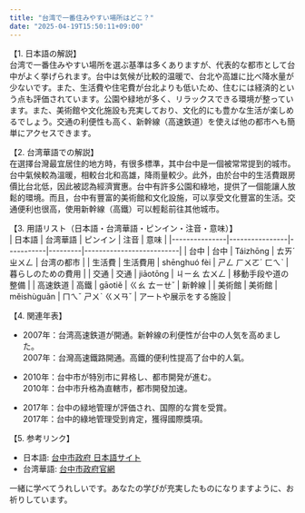 ```yaml
---
title: "台湾で一番住みやすい場所はどこ？"
date: "2025-04-19T15:50:11+09:00"
---
```


【1. 日本語の解説】  
台湾で一番住みやすい場所を選ぶ基準は多くありますが、代表的な都市として台中がよく挙げられます。台中は気候が比較的温暖で、台北や高雄に比べ降水量が少ないです。また、生活費や住宅費が台北よりも低いため、住むには経済的という点も評価されています。公園や緑地が多く、リラックスできる環境が整っています。また、美術館や文化施設も充実しており、文化的にも豊かな生活が楽しめるでしょう。交通の利便性も高く、新幹線（高速鉄道）を使えば他の都市へも簡単にアクセスできます。

【2. 台湾華語での解説】  
在選擇台灣最宜居住的地方時，有很多標準，其中台中是一個被常常提到的城市。台中氣候較為溫暖，相較台北和高雄，降雨量較少。此外，由於台中的生活費跟房價比台北低，因此被認為經濟實惠。台中有許多公園和綠地，提供了一個能讓人放鬆的環境。而且，台中有豐富的美術館和文化設施，可以享受文化豐富的生活。交通便利也很高，使用新幹線（高鐵）可以輕鬆前往其他城市。

【3. 用語リスト（日本語・台湾華語・ピンイン・注音・意味）】  
| 日本語        | 台湾華語      | ピンイン  | 注音    | 意味                     |
|---------------|----------------|-----------|---------|--------------------------|
| 台中          | 台中         | Táizhōng | ㄊㄞˊ ㄓㄨㄥ  | 台湾の都市                |
| 生活費        | 生活費用     | shēnghuó fèi | ㄕㄥ ㄏㄨㄛˊ ㄈㄟˋ | 暮らしのための費用        |
| 交通          | 交通         | jiāotōng | ㄐㄧㄠ ㄊㄨㄥ | 移動手段や道の整備        |
| 高速鉄道      | 高鐵         | gāotiě  | ㄍㄠ ㄊㄧㄝˇ  | 新幹線                    |
| 美術館        | 美術館       | měishùguǎn | ㄇㄟˇ ㄕㄨˋ ㄍㄨㄢˇ | アートや展示をする施設    |

【4. 関連年表】  
- 2007年：台湾高速鉄道が開通。新幹線の利便性が台中の人気を高めました。  
  2007年：台灣高速鐵路開通。高鐵的便利性提高了台中的人氣。

- 2010年：台中市が特別市に昇格し、都市開発が進む。  
  2010年：台中市升格為直轄市，都市開發加速。

- 2017年：台中の緑地管理が評価され、国際的な賞を受賞。  
  2017年：台中的綠地管理受到肯定，獲得國際獎項。

【5. 参考リンク】  
- 日本語: [台中市政府 日本語サイト](https://www.taichung.gov.tw/ja)  
- 台湾華語: [台中市政府官網](https://www.taichung.gov.tw)

一緒に学べてうれしいです。あなたの学びが充実したものになりますように、お祈りしています。